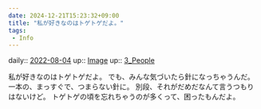 ```yaml
---
date: 2024-12-21T15:23:32+09:00
title: "私が好きなのはトゲトゲだよ。"
tags:
 - Info
---
```


daily:: [2022-08-04](Daily_Note/2022-08-04.md)
up:: [Image](../Bar/Novel/Topics/Image.md)
up:: [3_People](../Bar/Novel/Nacaria/3_People.md)

私が好きなのはトゲトゲだよ。
でも、みんな気づいたら針になっちゃうんだ。一本の、まっすぐで、つまらない針に。
別段、それがだめだなんて言うつもりはないけど。
トゲトゲの頃を忘れちゃうのが多くって、困ったもんだよ。